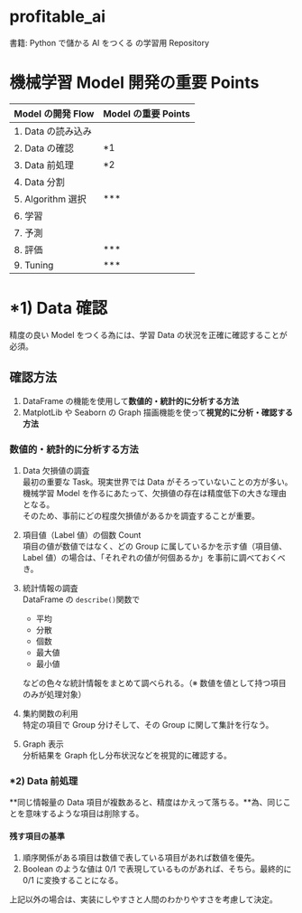 # profitable_ai
書籍: Python で儲かる AI をつくる の学習用 Repository

# 機械学習 Model 開発の重要 Points

| Model の開発 Flow  | Model の重要 Points |
|-----------------|------------------|
| 1. Data の読み込み   |                  |
| 2. Data の確認     | *1               |
| 3. Data 前処理     | *2               |
| 4. Data 分割      |                  |
| 5. Algorithm 選択 | ***              |
| 6. 学習           |                  |
| 7. 予測           |                  |
| 8. 評価           | ***              |
| 9. Tuning       | ***              |

# *1) Data 確認
精度の良い Model をつくる為には、学習 Data の状況を正確に確認することが必須。

## 確認方法
1. DataFrame の機能を使用して**数値的・統計的に分析する方法**
2. MatplotLib や Seaborn の Graph 描画機能を使って**視覚的に分析・確認する方法**

### 数値的・統計的に分析する方法
1. Data 欠損値の調査  
  最初の重要な Task。現実世界では Data がそろっていないことの方が多い。機械学習 Model を作るにあたって、欠損値の存在は精度低下の大きな理由となる。  
  そのため、事前にどの程度欠損値があるかを調査することが重要。
2. 項目値（Label 値）の個数 Count  
  項目の値が数値ではなく、どの Group に属しているかを示す値（項目値、Label 値）の場合は、「それぞれの値が何個あるか」を事前に調べておくべき。
3. 統計情報の調査  
  DataFrame の `describe()`関数で  
    - 平均
    - 分散
    - 個数
    - 最大値
    - 最小値  

   などの色々な統計情報をまとめて調べられる。（※ 数値を値として持つ項目のみが処理対象）
4. 集約関数の利用  
  特定の項目で Group 分けそして、その Group に関して集計を行なう。
5. Graph 表示  
  分析結果を Graph 化し分布状況などを視覚的に確認する。
   
### *2) Data 前処理
**同じ情報量の Data 項目が複数あると、精度はかえって落ちる。**為、同じことを意味するような項目は削除する。
#### 残す項目の基準
1. 順序関係がある項目は数値で表している項目があれば数値を優先。
2. Boolean のような値は 0/1 で表現しているものがあれば、そちら。最終的に 0/1 に変換することになる。

上記以外の場合は、実装にしやすさと人間のわかりやすさを考慮して決定。